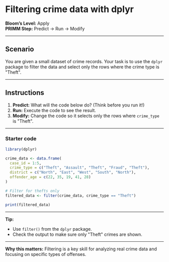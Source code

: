 # Filtering crime data with dplyr

**Bloom’s Level:** Apply  
**PRIMM Step:** Predict → Run → Modify

---

## Scenario
You are given a small dataset of crime records. Your task is to use the `dplyr` package to filter the data and select only the rows where the crime type is "Theft".

---

## Instructions
1. **Predict:** What will the code below do? (Think before you run it!)
2. **Run:** Execute the code to see the result.
3. **Modify:** Change the code so it selects only the rows where `crime_type` is "Theft".

---

### Starter code
```r
library(dplyr)

crime_data <- data.frame(
  case_id = 1:5,
  crime_type = c("Theft", "Assault", "Theft", "Fraud", "Theft"),
  district = c("North", "East", "West", "South", "North"),
  offender_age = c(22, 35, 19, 41, 28)
)

# Filter for thefts only
filtered_data <- filter(crime_data, crime_type == "Theft")

print(filtered_data)
```

---

**Tip:**
- Use `filter()` from the `dplyr` package.
- Check the output to make sure only "Theft" crimes are shown.

---

**Why this matters:**
Filtering is a key skill for analyzing real crime data and focusing on specific types of offenses.
